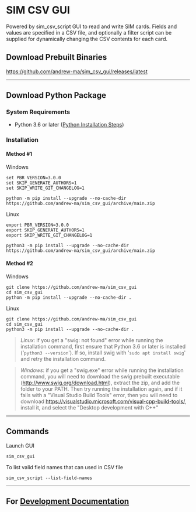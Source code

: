 # SIM CSV GUI
Powered by sim_csv_script
GUI to read and write SIM cards.
Fields and values are specified in a CSV file, and optionally a filter script can be supplied for dynamically changing the CSV contents for each card.

## Download Prebuilt Binaries
https://github.com/andrew-ma/sim_csv_gui/releases/latest

---
## Download Python Package
### System Requirements
* Python 3.6 or later ([Python Installation Steps](python_installation_steps.md))


### Installation
#### Method #1
Windows
```
set PBR_VERSION=3.0.0
set SKIP_GENERATE_AUTHORS=1
set SKIP_WRITE_GIT_CHANGELOG=1

python -m pip install --upgrade --no-cache-dir https://github.com/andrew-ma/sim_csv_gui/archive/main.zip
```

Linux
```
export PBR_VERSION=3.0.0
export SKIP_GENERATE_AUTHORS=1
export SKIP_WRITE_GIT_CHANGELOG=1

python3 -m pip install --upgrade --no-cache-dir https://github.com/andrew-ma/sim_csv_gui/archive/main.zip
```

#### Method #2
Windows
```
git clone https://github.com/andrew-ma/sim_csv_gui
cd sim_csv_gui
python -m pip install --upgrade --no-cache-dir .
```

Linux
```
git clone https://github.com/andrew-ma/sim_csv_gui
cd sim_csv_gui
python3 -m pip install --upgrade --no-cache-dir .
```
> _Linux_: if you get a "swig: not found" error while running the installation command, first ensure that Python 3.6 or later is installed ('`python3 --version`').  If so, install swig with '`sudo apt install swig`' and retry the installation command.

> _Windows_: if you get a "swig.exe" error while running the installation command, you will need to download the swig prebuilt executable (http://www.swig.org/download.html), extract the zip, and add the folder to your PATH.  Then try running the installation again, and if it fails with a "Visual Studio Build Tools" error, then you will need to download https://visualstudio.microsoft.com/visual-cpp-build-tools/, install it, and select the "Desktop development with C++"


---
## Commands

Launch GUI
```
sim_csv_gui
```

To list valid field names that can used in CSV file
```
sim_csv_script --list-field-names
```

---

## For [Development Documentation](development.md)

